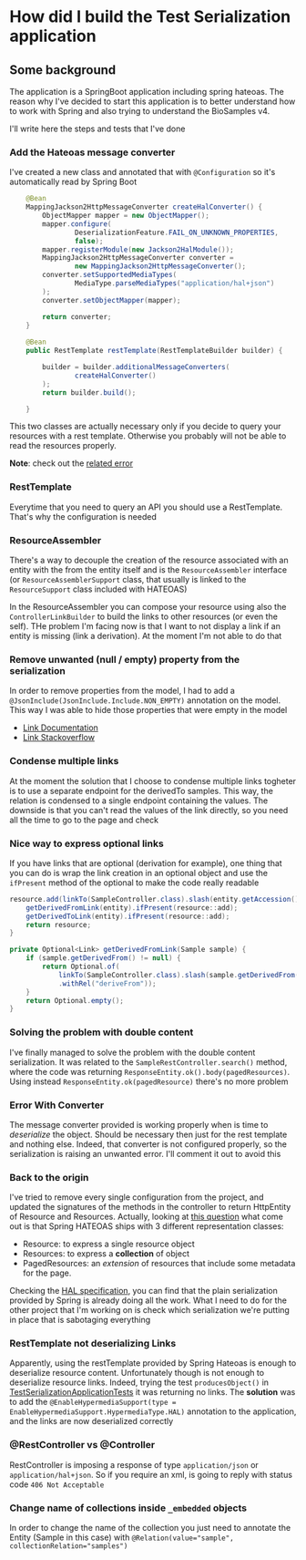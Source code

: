 # How did I build the Test Serialization application

## Some background
The application is a SpringBoot application including spring hateoas.
The reason why I've decided to start this application is to better understand how to work with Spring and also trying to understand the BioSamples v4.

I'll write here the steps and tests that I've done

### Add the Hateoas message converter
I've created a new class and annotated that with `@Configuration` so it's automatically read by Spring Boot
```java
    @Bean
    MappingJackson2HttpMessageConverter createHalConverter() {
        ObjectMapper mapper = new ObjectMapper();
        mapper.configure(
                DeserializationFeature.FAIL_ON_UNKNOWN_PROPERTIES,
                false);
        mapper.registerModule(new Jackson2HalModule());
        MappingJackson2HttpMessageConverter converter =
                new MappingJackson2HttpMessageConverter();
        converter.setSupportedMediaTypes(
                MediaType.parseMediaTypes("application/hal+json")
        );
        converter.setObjectMapper(mapper);

        return converter;
    }
    
    @Bean
    public RestTemplate restTemplate(RestTemplateBuilder builder) {

        builder = builder.additionalMessageConverters(
                createHalConverter()
        );
        return builder.build();

    }
```
This two classes are actually necessary only if you decide to query your resources with a rest template. Otherwise you probably will not be able to read the resources properly.

**Note**: check out the [related error](#error-with-converter)

### RestTemplate
Everytime that you need to query an API you should use a RestTemplate. That's why the configuration is needed

### ResourceAssembler
There's a way to decouple the creation of the resource associated with an entity with the from the entity itself and is the `ResourceAssembler` interface (or `ResourceAssemblerSupport` class, that usually is linked to the `ResourceSupport` class included with HATEOAS)

In the ResourceAssembler you can compose your resource using also the `ControllerLinkBuilder` to build the links to other resources (or even the self).
THe problem I'm facing now is that I want to not display a link if an entity is missing (link a derivation). At the moment I'm not able to do that

### Remove unwanted (null / empty) property from the serialization
In order to remove properties from the model, I had to add a `@JsonInclude(JsonInclude.Include.NON_EMPTY)` annotation on the model.
This way I was able to hide those properties that were empty in the model
- [Link Documentation](http://fasterxml.github.io/jackson-annotations/javadoc/2.0.0/com/fasterxml/jackson/annotation/JsonInclude.Include.html)
- [Link Stackoverflow](http://stackoverflow.com/questions/16089651/jackson-serialization-ignore-empty-values-or-null)


### Condense multiple links 
At the moment the solution that I choose to condense multiple links togheter is to use a separate endpoint for the derivedTo samples. This way, the relation is condensed to a single endpoint containing the values. The downside is that you can't read the values of the link directly, so you need all the time to go to the page and check

### Nice way to express optional links
If you have links that are optional (derivation for example), one thing that you can do is wrap the link creation in an optional object and use the `ifPresent` method of the optional to make the code really readable
```java
resource.add(linkTo(SampleController.class).slash(entity.getAccession()).withSelfRel());
    getDerivedFromLink(entity).ifPresent(resource::add);
    getDerivedToLink(entity).ifPresent(resource::add);
    return resource;
}

private Optional<Link> getDerivedFromLink(Sample sample) {
    if (sample.getDerivedFrom() != null) {
        return Optional.of(
            linkTo(SampleController.class).slash(sample.getDerivedFrom().getAccession())
            .withRel("deriveFrom"));
    }
    return Optional.empty();
}
```

### Solving the problem with double content
I've finally managed to solve the problem with the double content serialization.
It was related to the `SampleRestController.search()` method, where the code was returning
`ResponseEntity.ok().body(pagedResources)`. Using instead `ResponseEntity.ok(pagedResource)` there's no more problem 

### Error With Converter
The message converter provided is working properly when is time to *deserialize* the object. Should be necessary then
just for the rest template and nothing else. Indeed, that converter is not configured properly, so the serialization
is raising an unwanted error. I'll comment it out to avoid this

### Back to the origin
I've tried to remove every single configuration from the project, and updated the 
signatures of the methods in the controller to return HttpEntity of Resource and Resources.
Actually, looking at [this question](http://stackoverflow.com/questions/21346387/how-to-correctly-use-pagedresourcesassembler-from-spring-data)
what come out is that Spring HATEOAS ships with 3 different representation classes:
- Resource: to express a single resource object
- Resources: to express a **collection** of object
- PagedResources: an *extension* of resources that include some metadata for the page.

Checking the [HAL specification](https://tools.ietf.org/html/draft-kelly-json-hal-08#section-6), you can find that the plain serialization provided by Spring is already doing all the work.
What I need to do for the other project that I'm working on is check which serialization we're putting in place that is sabotaging everything 

### RestTemplate not deserializing Links
Apparently, using the restTemplate provided by Spring Hateoas is enough
to deserialize resource content. Unfortunately though is not enough to deserialize
resource links. Indeed, trying the test `producesObject()` in [TestSerializationApplicationTests](../src/test/java/uk/ac/ebi/biosamples/TestSerializationApplicationTests.java)
it was returning no links.
The **solution** was to add the `@EnableHypermediaSupport(type = EnableHypermediaSupport.HypermediaType.HAL)`
annotation to the application, and the links are now deserialized correctly

### @RestController vs @Controller
RestController is imposing a response of type `application/json` or `application/hal+json`. So if you require 
an xml, is going to reply with status code `406 Not Acceptable`

### Change name of collections inside `_embedded` objects
In order to change the name of the collection you just need to annotate the Entity (Sample in this case) 
with `@Relation(value="sample", collectionRelation="samples")`
